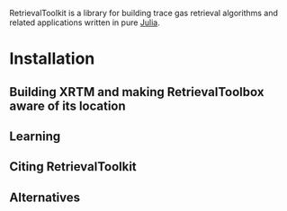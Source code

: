 
RetrievalToolkit is a library for building trace gas retrieval algorithms and related applications written in pure [Julia](https://julialang.org).

# Installation

## Building XRTM and making RetrievalToolbox aware of its location

## Learning

## Citing RetrievalToolkit

## Alternatives


